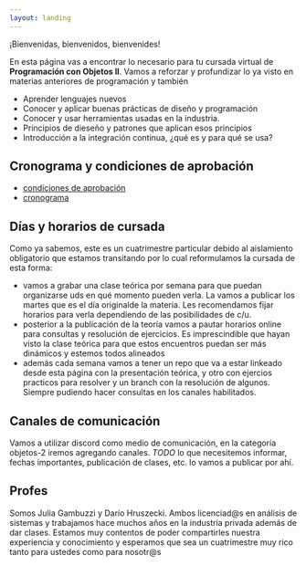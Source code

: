 ```yaml
---
layout: landing
---
```


¡Bienvenidas, bienvenidos, bienvenides!

En esta página vas a encontrar lo necesario para tu cursada virtual de **Programación con Objetos II**. 
Vamos a reforzar y profundizar lo ya visto en materias anteriores de programación y también 
  * Aprender lenguajes nuevos
  * Conocer y aplicar buenas prácticas de diseño y programación
  * Conocer y usar herramientas usadas en la industria.
  * Principios de dieseño y patrones que aplican esos principios
  * Introducción a la integración continua, ¿qué es y para qué se usa?

## Cronograma y condiciones de aprobación 
* [condiciones de aprobación](/condiciones-aprobacion)
* [cronograma](/cronograma.pdf)

## Días y horarios de cursada
Como ya sabemos, este es un cuatrimestre particular debido al aislamiento obligatorio que estamos transitando por lo cual reformulamos la cursada de esta forma:

* vamos a grabar una clase teórica por semana para que puedan organizarse uds en qué momento pueden verla. La vamos a publicar los martes que es el día originalde la materia. Les recomendamos fijar horarios para verla dependiendo de las posibilidades de c/u. 
* posterior a la publicación de la teoría vamos a pautar horarios online para consultas y resolución de ejercicios. Es imprescindible que hayan visto la clase teórica para que estos encuentros puedan ser más dinámicos y estemos todos alineados
* además cada semana vamos a tener un repo que va a estar linkeado desde esta página con la presentación teórica, y otro con ejercios practicos para resolver y un branch con la resolución de algunos. 
Siempre pudiendo hacer consultas en los canales habilitados.

## Canales de comunicación
Vamos a utilizar discord como medio de comunicación, en la categoría objetos-2 iremos agregando canales. *TODO* lo que necesitemos informar, fechas importantes, publicación de clases, etc. lo vamos a publicar por ahí.

## Profes
Somos Julia Gambuzzi y Darío Hruszecki.
Ambos licenciad@s en análisis de sistemas y trabajamos hace muchos años en la industria privada además de dar clases. Estamos muy contentos de poder compartirles nuestra experiencia y conocimiento y esperamos que sea un cuatrimestre muy rico tanto para ustedes como para nosotr@s

